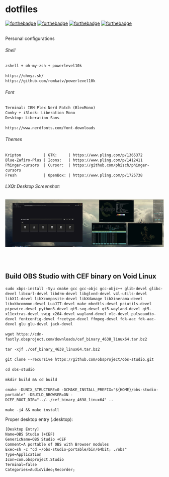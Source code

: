 # dotfiles

[![forthebadge](https://forthebadge.com/images/badges/just-plain-nasty.svg)](https://forthebadge.com) 
[![forthebadge](https://forthebadge.com/images/badges/compatibility-club-penguin.svg)](https://forthebadge.com) 
[![forthebadge](https://forthebadge.com/images/badges/built-with-swag.svg)](https://forthebadge.com) 
[![forthebadge](https://forthebadge.com/images/badges/powered-by-jeffs-keyboard.svg)](https://forthebadge.com)

<br/>
Personal configurations

###### Shell
```
zshell + oh-my-zsh + powerlevel10k

https://ohmyz.sh/
https://github.com/romkatv/powerlevel10k
```

###### Font
```
Terminal: IBM Plex Nerd Patch (BlexMono)
Conky + i3lock: Liberation Mono
Desktop: Liberation Sans

https://www.nerdfonts.com/font-downloads
```

###### Themes
```
Kripton          | GTK:     | https://www.pling.com/p/1365372
Blue-Zafiro-Plus | Icons:   | https://www.pling.com/p/1412411
Phinger-cursors  | Cursor:  | https://github.com/phisch/phinger-cursors
Fresh            | OpenBox: | https://www.pling.com/p/1725738
```

###### LXQt Desktop Screenshot:
![desktoppreview](screenshot.png)

<br/>
<br/>

## Build OBS Studio with CEF binary on Void Linux
```
sudo xbps-install -Syu cmake gcc gcc-objc gcc-objc++ glib-devel glibc-devel libcurl-devel libdrm-devel libglvnd-devel v4l-utils-devel libX11-devel libXcomposite-devel libXdamage libXinerama-devel libxkbcommon-devel LuaJIT-devel make mbedtls-devel pciutils-devel pipewire-devel python3-devel qt5-svg-devel qt5-wayland-devel qt5-x11extras-devel swig x264-devel wayland-devel vlc-devel pulseaudio-devel fontconfig-devel freetype-devel ffmpeg-devel fdk-aac fdk-aac-devel glu glu-devel jack-devel

wget https://cdn-fastly.obsproject.com/downloads/cef_binary_4638_linux64.tar.bz2

tar -xjf ./cef_binary_4638_linux64.tar.bz2

git clone --recursive https://github.com/obsproject/obs-studio.git

cd obs-studio

mkdir build && cd build

cmake -DUNIX_STRUCTURE=0 -DCMAKE_INSTALL_PREFIX="${HOME}/obs-studio-portable" -DBUILD_BROWSER=ON -DCEF_ROOT_DIR="../../cef_binary_4638_linux64" ..

make -j4 && make install
```
Proper desktop entry (.desktop):
```
[Desktop Entry]
Name=OBS Studio (+CEF)
GenericName=OBS Studio +CEF
Comment=A portable of OBS with Browser modules
Exec=sh -c "cd ~/obs-studio-portable/bin/64bit; ./obs"
Type=Application
Icon=com.obsproject.Studio
Terminal=false
Categories=AudioVideo;Recorder;
```

